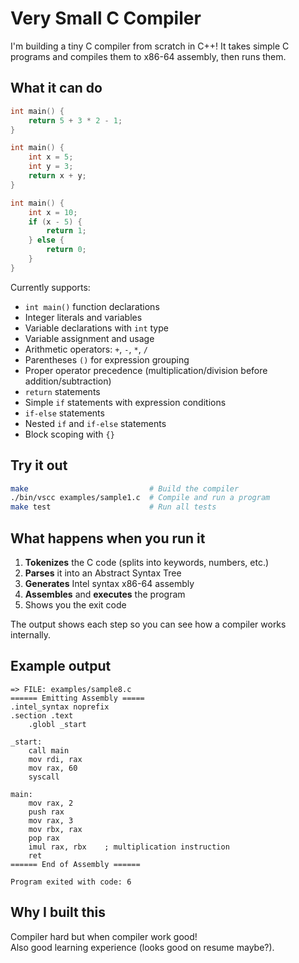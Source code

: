 # Very Small C Compiler

I'm building a tiny C compiler from scratch in C++! It takes simple C programs and compiles them to x86-64 assembly, then runs them.

## What it can do

```c
int main() {
    return 5 + 3 * 2 - 1;
}

int main() {
    int x = 5;
    int y = 3;
    return x + y;
}

int main() {
    int x = 10;
    if (x - 5) {
        return 1;
    } else {
        return 0;
    }
}
```

Currently supports:
- `int main()` function declarations
- Integer literals and variables
- Variable declarations with `int` type  
- Variable assignment and usage
- Arithmetic operators: `+`, `-`, `*`, `/`
- Parentheses `()` for expression grouping
- Proper operator precedence (multiplication/division before addition/subtraction)
- `return` statements
- Simple `if` statements with expression conditions
- `if-else` statements
- Nested `if` and `if-else` statements
- Block scoping with `{}`

## Try it out

```bash
make                           # Build the compiler
./bin/vscc examples/sample1.c  # Compile and run a program
make test                      # Run all tests
```

## What happens when you run it

1. **Tokenizes** the C code (splits into keywords, numbers, etc.)
2. **Parses** it into an Abstract Syntax Tree
3. **Generates** Intel syntax x86-64 assembly
4. **Assembles** and **executes** the program
5. Shows you the exit code

The output shows each step so you can see how a compiler works internally.

## Example output

```
=> FILE: examples/sample8.c
====== Emitting Assembly =====
.intel_syntax noprefix
.section .text
    .globl _start

_start:
    call main
    mov rdi, rax
    mov rax, 60
    syscall

main:
    mov rax, 2
    push rax
    mov rax, 3
    mov rbx, rax
    pop rax
    imul rax, rbx    ; multiplication instruction
    ret
====== End of Assembly ======

Program exited with code: 6
```

## Why I built this

Compiler hard but when compiler work good!           
Also good learning experience (looks good on resume maybe?).
